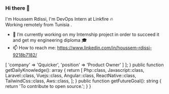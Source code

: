 ### Hi there 👋

I'm Houssem Rdissi, I'm DevOps Intern at Linkfire :fire: <br>
Working remotely from Tunisia .

- 🔭 I’m currently working on my Internship project in order to succeed it and get my engineering diploma :mortar_board:
- 📫 How to reach me: https://www.linkedin.com/in/houssem-rdissi-9218b7182/

<?php

namespace AshBaker;

class About extends Me
{
    public function getCurrentWorkplace(): array
    {
        return [
            'workplace' => [
                'company' => 'Qquicker',
                'position' => 'Product Owner'         
            ]
        ];
    }

    public function getDailyKnowledge(): array
    {
        return [
            Php::class,
            Javascript::class,
            Laravel::class,
            Vuejs::class,
            Angular::class,
            ReactNative::class,
            TailwindCss::class,
            Aws::class,
        ];
    }

    public function getFutureGoal(): string
    {
        return 'To contribute to open source.';
    }
}
